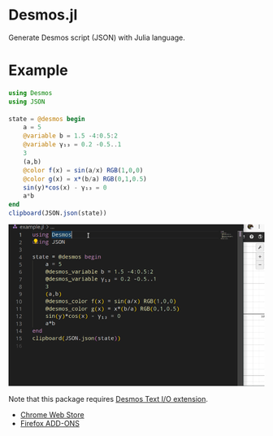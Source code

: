 # Desmos.jl
Generate Desmos script (JSON) with Julia language.

# Example
```julia
using Desmos
using JSON

state = @desmos begin
    a = 5
    @variable b = 1.5 -4:0.5:2
    @variable γ₁₃ = 0.2 -0.5..1
    3
    (a,b)
    @color f(x) = sin(a/x) RGB(1,0,0)
    @color g(x) = x*(b/a) RGB(0,1,0.5)
    sin(y)*cos(x) - γ₁₃ = 0
    a*b
end
clipboard(JSON.json(state))
```
![](docs/src/img/screenshot.gif)

Note that this package requires [Desmos Text I/O extension](https://github.com/hyrodium/DesmosTextIO).

* [Chrome Web Store](https://chrome.google.com/webstore/detail/desmos-text-io/ndjdcebpigpfidnilppdpcdkibidfmaa)
* [Firefox ADD-ONS](https://addons.mozilla.org/en-US/firefox/addon/desmos-text-i-o/)
